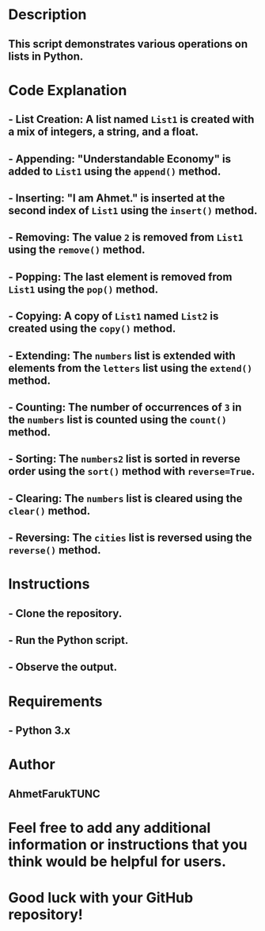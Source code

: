# Description

## This script demonstrates various operations on lists in Python.

# Code Explanation

## - **List Creation**: A list named `List1` is created with a mix of integers, a string, and a float.

## - **Appending**: "Understandable Economy" is added to `List1` using the `append()` method.

## - **Inserting**: "I am Ahmet." is inserted at the second index of `List1` using the `insert()` method.

## - **Removing**: The value `2` is removed from `List1` using the `remove()` method.

## - **Popping**: The last element is removed from `List1` using the `pop()` method.
## - **Copying**: A copy of `List1` named `List2` is created using the `copy()` method.
## - **Extending**: The `numbers` list is extended with elements from the `letters` list using the `extend()` method.
## - **Counting**: The number of occurrences of `3` in the `numbers` list is counted using the `count()` method.
## - **Sorting**: The `numbers2` list is sorted in reverse order using the `sort()` method with `reverse=True`.
## - **Clearing**: The `numbers` list is cleared using the `clear()` method.
## - **Reversing**: The `cities` list is reversed using the `reverse()` method.

# Instructions

## - Clone the repository.
## - Run the Python script.
## - Observe the output.

# Requirements

## - Python 3.x

# Author

## AhmetFarukTUNC

# Feel free to add any additional information or instructions that you think would be helpful for users. 

# Good luck with your GitHub repository!
